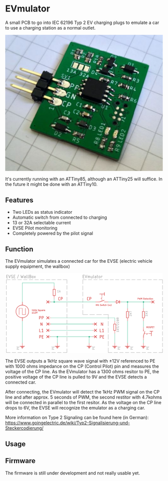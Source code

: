 # EVmulator
A small PCB to go into IEC 62196 Typ 2 EV charging plugs to emulate a car to use a charging station as a normal outlet.

<img src="./doc/evmulator_proto.jpg" width="600">

It's currently running with an ATTiny85, although an ATTiny25 will suffice. In the future it might be done with an ATTiny10.

## Features
* Two LEDs as status indicator
* Automatic switch from connected to charging
* 13 or 32A selectable current
* EVSE Pilot monitoring
* Completely powered by the pilot signal

## Function

The EVmulator simulates a connected car for the EVSE (electric vehicle supply equipment, the wallbox)

<img src="./doc/evmulator_principle.png" width="600">

The EVSE outputs a 1kHz square wave signal with ±12V referenced to PE with 1000 ohms impedance on the CP (Control Pilot) pin and measures the voltage of the CP line.
As the EVmulator has a 1300 ohms resitor to PE, the positive voltage of the CP line is pulled to 9V and the EVSE detects a connected car.

After connecting, the EVmulator will detect the 1kHz PWM signal on the CP line and after approx. 5 seconds of PWM, the second restitor with 4.7kohms will be connected in parallel to the first resitor. As the voltage on the CP line drops to 6V, the EVSE will recognize the emulator as a charging car.

More information on Type 2 Signaling can be found here (in German):
https://www.goingelectric.de/wiki/Typ2-Signalisierung-und-Steckercodierung/
## Usage

## Firmware
The firmware is still under development and not really usable yet.